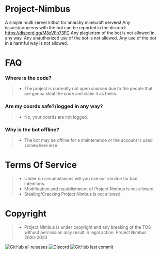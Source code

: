 # Project-Nimbus
A simple multi server kitbot for anarchy minecraft servers!
Any issues/concerns with the bot can be reported in the discord: https://discord.gg/M8xVFn73FC
Any plagierism of the bot is not allowed in any way.
Any unauthorized use of the bot is not allowed.
Any use of the bot in a harmful way is not allowed.
###

# FAQ
### Where is the code?
> - The project is currently not open sourced due to the people that are gonna steal the code and claim it as theirs.
### Are my coords safe?/logged in any way?
>  - No, your coords are not logged.
### Why is the bot offline?
>  - The bot may be offline for a maintenence or the account is used somewhere else
# Terms Of Service
>  - Under no circumstances will you use our service for bad intentions.
>  - Modification and republishment of Project Nimbus is not allowed.
>  - Stealing/Cracking Project Nimbus is not allowed.
# Copyright
> - Project Nimbus is under copyright and any breaking of the TOS without permission may result in legal action. 
> Project Nimbus 2020-2023

![GitHub all releases](https://img.shields.io/github/downloads/SpicyCitrus/Project-Nimbus/total?style=flat-square)
![Discord](https://img.shields.io/discord/1074057479312396298?style=flat-square)
![GitHub last commit](https://img.shields.io/github/last-commit/SpicyCitrus/Project-Nimbus?style=flat-square)


